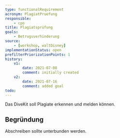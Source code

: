 ```yaml
---
type: functionalRequirement
acronym: PlagiatPruefung
responsible: 
    - cpo
title: Plagiatsprüfung
goals:
    - Betrugsverhinderung 
source:
    - [workshop, waltDisney]
implementationStatus: open
prefilterPriorizationPoints: 1
history:
    v1:
        date: 2021-07-08
        comment: initially created
    v2:
        date: 2021-07-16
        comment: added goal
todo: 
---
```


Das DiveKit soll Plagiate erkennen und melden können.

## Begründung

Abschreiben sollte unterbunden werden.
